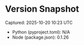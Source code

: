 # Version Snapshot

Captured: 2025-10-20 10:23 UTC

- Python (pyproject.toml): N/A
- Node (package.json):    0.1.26
